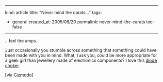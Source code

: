 -----
kind: article
title: "Never mind the carats&#8230;"
tags:
- general
created_at: 2005/06/20
permalink: never-mind-the-carats
toc: false
-----

<p>...feel the amps.</p>

<p>Just occasionally you stumble across something that something could have been made with you in mind. What, I ask you, could be more appropriate for a geek girl than jewellery made of electronics components? I love this <a href="http://fractalspin.com/index.php?main_page=product_info&amp;cPath=2&amp;products_id=8">diode choker</a>.</p>

<p>[via <a href="http://gizmodo.com/">Gizmodo</a>]</p>



